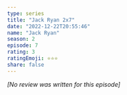 ```yaml
---
type: series
title: "Jack Ryan 2x7"
date: "2022-12-22T20:55:46"
name: "Jack Ryan"
season: 2
episode: 7
rating: 3
ratingEmoji: ⭐️⭐️⭐️
share: false
---
```


*[No review was written for this episode]*
